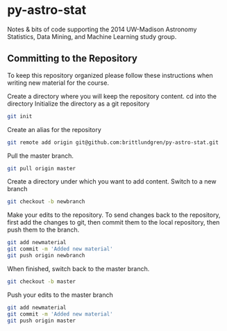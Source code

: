 py-astro-stat
=============

Notes &amp; bits of code supporting the 2014 UW-Madison Astronomy Statistics, Data Mining, and Machine Learning study group.

Committing to the Repository
----------------------------

To keep this repository organized please follow these instructions when writing new material for the course.

Create a directory where you will keep the repository content.
cd into the directory
Initialize the directory as a git repository
```bash
git init
```
Create an alias for the repository
```bash
git remote add origin git@github.com:brittlundgren/py-astro-stat.git
```
Pull the master branch.
```bash
git pull origin master
```
Create a directory under which you want to add content.
Switch to a new branch
```bash
git checkout -b newbranch
```
Make your edits to the repository. To send changes back to the repository, first add the changes to git, then commit them to the local repository, then push them to the branch.
```bash
git add newmaterial
git commit -m 'Added new material'
git push origin newbranch
```
When finished, switch back to the master branch.
```bash
git checkout -b master
```
Push your edits to the master branch
```bash
git add newmaterial
git commit -m 'Added new material'
git push origin master
```
